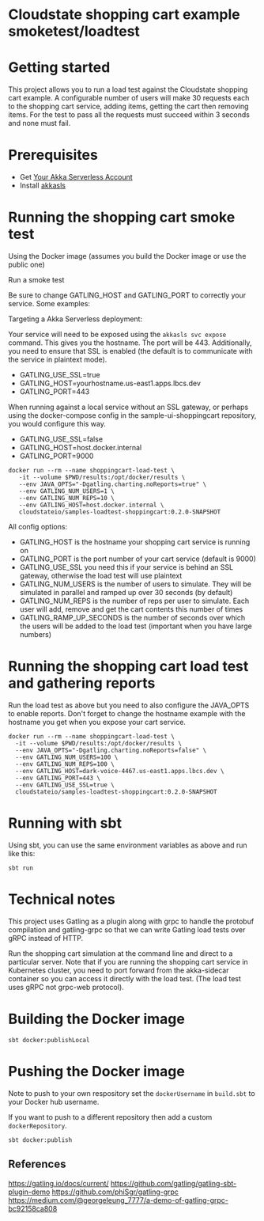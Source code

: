 Cloudstate shopping cart example smoketest/loadtest
===================================================

# Getting started

This project allows you to run a load test against the Cloudstate shopping cart example. A configurable number of users will make 30 requests each to the shopping cart service, adding items, getting the cart then removing items. For the test to pass all the requests must succeed within 3 seconds and none must fail.

# Prerequisites

* Get [Your Akka Serverless Account](https://docs.cloudstate.com/getting-started/lightbend-account.html)
* Install [akkasls](https://docs.cloudstate.com/getting-started/set-up-development-env.html)

# Running the shopping cart smoke test

Using the Docker image (assumes you build the Docker image or use the public one)

Run a smoke test

Be sure to change GATLING_HOST and GATLING_PORT to correctly your service. Some examples:

Targeting a Akka Serverless deployment:

Your service will need to be exposed using the `akkasls svc expose` command. This gives you the hostname. The port will be 443. Additionally, you need to ensure that SSL is enabled (the default is to communicate with the service in plaintext mode).

* GATLING_USE_SSL=true
* GATLING_HOST=yourhostname.us-east1.apps.lbcs.dev
* GATLING_PORT=443

When running against a local service without an SSL gateway, or perhaps using the docker-compose config in the sample-ui-shoppingcart repository, you would configure this way.

* GATLING_USE_SSL=false
* GATLING_HOST=host.docker.internal
* GATLING_PORT=9000

```
docker run --rm --name shoppingcart-load-test \
   -it --volume $PWD/results:/opt/docker/results \
   --env JAVA_OPTS="-Dgatling.charting.noReports=true" \
   --env GATLING_NUM_USERS=1 \
   --env GATLING_NUM_REPS=10 \
   --env GATLING_HOST=host.docker.internal \
   cloudstateio/samples-loadtest-shoppingcart:0.2.0-SNAPSHOT
```

All config options:

* GATLING_HOST is the hostname your shopping cart service is running on
* GATLING_PORT is the port number of your cart service (default is 9000)
* GATLING_USE_SSL you need this if your service is behind an SSL gateway, otherwise the load test will use plaintext
* GATLING_NUM_USERS is the number of users to simulate. They will be simulated in parallel and ramped up over 30 seconds (by default)
* GATLING_NUM_REPS is the number of reps per user to simulate. Each user will add, remove and get the cart contents this number of times
* GATLING_RAMP_UP_SECONDS is the number of seconds over which the users will be added to the load test (important when you have large numbers)

# Running the shopping cart load test and gathering reports

Run the load test as above but you need to also configure the JAVA_OPTS to enable reports. Don't forget to change the hostname example with the hostname you get when you expose your cart service.

```
docker run --rm --name shoppingcart-load-test \
  -it --volume $PWD/results:/opt/docker/results \
  --env JAVA_OPTS="-Dgatling.charting.noReports=false" \
  --env GATLING_NUM_USERS=100 \
  --env GATLING_NUM_REPS=100 \
  --env GATLING_HOST=dark-voice-4467.us-east1.apps.lbcs.dev \
  --env GATLING_PORT=443 \
  --env GATLING_USE_SSL=true \
  cloudstateio/samples-loadtest-shoppingcart:0.2.0-SNAPSHOT
```

# Running with sbt

Using sbt, you can use the same environment variables as above and run like this:

`sbt run`

# Technical notes

This project uses Gatling as a plugin along with grpc to handle the protobuf compilation and gatling-grpc so that we can write Gatling load tests over gRPC instead of HTTP.

Run the shopping cart simulation at the command line and direct to a particular server. Note that if you are running the shopping cart service in Kubernetes cluster, you need to port forward from the akka-sidecar container so you can access it directly with the load test. (The load test uses gRPC not grpc-web protocol).

# Building the Docker image

`sbt docker:publishLocal`

# Pushing the Docker image

Note to push to your own respository set the `dockerUsername` in `build.sbt` to your Docker hub username.

If you want to push to a different repository then add a custom `dockerRepository`.

`sbt docker:publish`

## References

https://gatling.io/docs/current/
https://github.com/gatling/gatling-sbt-plugin-demo
https://github.com/phiSgr/gatling-grpc
https://medium.com/@georgeleung_7777/a-demo-of-gatling-grpc-bc92158ca808
